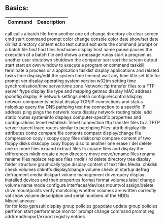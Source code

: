 <h2> Basics: </h2>

| Command | Description |
| :----: | :----: |
call calls a batch file from another one
 cd 	                change directory
 cls 	                clear screen
 cmd 	                start command prompt
 color 	                change console color
 date 	                show/set date
 dir 	                list directory content
 echo 	                text output
 exit 	                exits the command prompt or a batch file
 find 	                find files
 hostname 	        display host name
 pause 	                pauses the execution of a batch file and shows a message
runas 	                start a program as another user
shutdown 	        shutdown the computer
sort 	                sort the screen output
start 	                start an own window to execute a program or command
taskkill 	        terminate a process or a application
tasklist 	        display applications and related tasks
time 	                display/edit the system time
timeout 	        wait any time
title 	                set title for prompt
ver 	                display operating system version
w32tm 	                setting time synchronisation/time server/time zone
        Network:
ftp 	                transfer files to a FTP server
ftype 	                display file type and mapping
getmac 	                display MAC address
ipconfig 	        display IP network settings
netsh 	                configure/control/display network components
netstat 	        display TCP/IP connections and status
nslookup 	        query the DNS
pathping 	        test the connection to a specific IP address
ping 	                pings the network
route 	                display network routing table, add static routes
systeminfo 	        displays computer-specific properties and configurations
telnet 	                establish Telnet connection
tftp 	                transfer files to a TFTP server
tracert 	        trace routes similar to patchping
        Files:
attrib 	                display file attributes
comp 	                compare file contents
compact         	display/change file compression
copy / xcopy 	        copy files
diskcomp 	        compare content of two floppy disks
diskcopy 	        copy floppy disc to another one
erase / del 	        delete one or more files
expand 	                extract files
fc 	                copare files and display the differences
mkdir 	                create a new directory
move 	                move/rename files
rename 	                rename files
replace 	        replace files
rmdir / rd 	        delete directory
tree 	                display folder structure graphically
type 	                display content of text files
           Media:
chkdsk 	               check volumes
chkntfs 	       display/change volume check at startup
defrag 	               defragment media
diskpart 	       volume management
driverquery 	       display installed devices and their properties
format 	               format volumes
label 	               change volume name
mode 	               configure interfaces/devices
mountvol 	       assign/delete drive mountpoints
verify         	       monitoring whether volumes are written correctly
vol 	               show volume description and serial numbers of the HDDs
       Miscellaneous:    
for 	               for loop
gpresult 	       display group policies
gpupdate 	       update group policies
perfmon 	       start performance monitor
prompt 	               change command prompt
reg 	               add/read/import/export registry entries 
